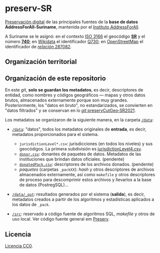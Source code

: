 # preserv-SR
[Preservación digital](https://en.wikipedia.org/wiki/Digital_preservation) de las principales fuentes de la **base de datos AddressForAll-Suriname**, mantenida por el [Instituto AddressForAll](http://addressforall.org/).

A Suriname se le asignó: en el contexto [ISO&nbsp;3166](https://en.wikipedia.org/wiki/ISO_3166) el geocódigo [**SR**](https://en.wikipedia.org/wiki/ISO_3166-2:SR) y el número [**740**](https://en.wikipedia.org/wiki/ISO_3166-1_numeric); en [Wikidata](https://wikidata.org) el identificador [Q730](http://wikidata.org/entity/Q730); en [OpenStreetMap](https://osm.org) el identificador de [*relación* 287082](http://osm.org/relation/287082).


## Organización territorial


## Organización de este repositorio

En este *git*, **solo se guardan los metadatos**, es decir, descriptores de entidad, como nombres y códigos geográficos &mdash; mapas y otros datos brutos, almacenados externamente porque son muy grandes.  Posteriormente, los "datos en bruto", no estandarizados, se convierten en "datos filtrados" y se conservan en lo [*git* preservCutGeo‑SR2021](http://git.digital-guard.org/preservCutGeo-SR2021).

Los metadatos se organizaron de la siguiente manera, en la carpeta [`/data`](./data):

* [`/data`](./data): "datos", todos los metadatos originales de **entrada**, es decir, metadatos proporcionados para el sistema.
   * `jurisdictionLevel*.csv`:  jurisdicciones (en todos los niveles) y sus geocódigos. La primera subdivisión es [jurisdictionLevel4.csv](./data/jurisdictionLevel4.csv).
   * [`donor.csv`](./data/donor.csv): donantes de paquetes de datos. Metadatos de las instituciones que brindan datos oficiales. (pendente)
   * [`donatedPack.csv`](./data/donatedPack.csv): descriptores de los archivos donados. (pendente)
   * *paquetes* (carpetas `_packXX`): *hash*  y otros descriptores de archivos almacenados externamente, así como `makefile` y otros descriptores de proceso para descomprimir estos archivos y llevarlos a la base de datos (PostregSQL)... 

* [`/data/_out`](./data/out): resultados generados por el sistema (**salida**), es decir, metadatos creados a partir de los algoritmos y estadísticas aplicados a los datos de `_pack`.

* [`/src`](./src#readme): reservado a código fuente de algoritmos SQL, *makefile* y otros de uso local. Ver código fuente general em [Preserv](http://git.digital-guard.org/preserv).

## Licencia
[Licencia CC0](https://creativecommons.org/publicdomain/zero/1.0/deed.es).
